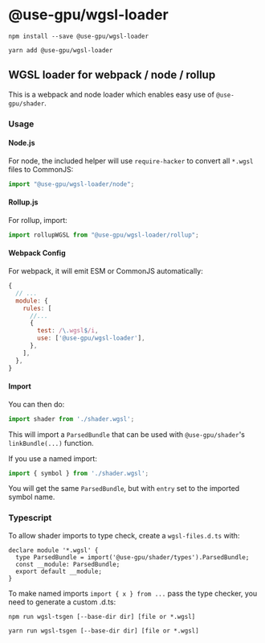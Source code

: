 # @use-gpu/wgsl-loader

```
npm install --save @use-gpu/wgsl-loader
```

```
yarn add @use-gpu/wgsl-loader
```

## WGSL loader for webpack / node / rollup

This is a webpack and node loader which enables easy use of `@use-gpu/shader`.

### Usage

#### Node.js

For node, the included helper will use `require-hacker` to convert all `*.wgsl` files to CommonJS:

```js
import "@use-gpu/wgsl-loader/node";
```

#### Rollup.js

For rollup, import:

```js
import rollupWGSL from "@use-gpu/wgsl-loader/rollup";
```

#### Webpack Config

For webpack, it will emit ESM or CommonJS automatically:

```js
{
  // ...
  module: {
    rules: [
      //...
      {
        test: /\.wgsl$/i,
        use: ['@use-gpu/wgsl-loader'],
      },
    ],
  },
}
```

#### Import

You can then do:

```js
import shader from './shader.wgsl';
```

This will import a `ParsedBundle` that can be used with `@use-gpu/shader`'s `linkBundle(...)` function.

If you use a named import:
```js
import { symbol } from './shader.wgsl';
```

You will get the same `ParsedBundle`, but with `entry` set to the imported symbol name.

### Typescript

To allow shader imports to type check, create a `wgsl-files.d.ts` with:

```
declare module '*.wgsl' {
  type ParsedBundle = import('@use-gpu/shader/types').ParsedBundle;
  const __module: ParsedBundle;
  export default __module;
}
```

To make named imports `import { x } from ...` pass the type checker, you need to generate a custom .d.ts:

```
npm run wgsl-tsgen [--base-dir dir] [file or *.wgsl]
```

```
yarn run wgsl-tsgen [--base-dir dir] [file or *.wgsl]
```

